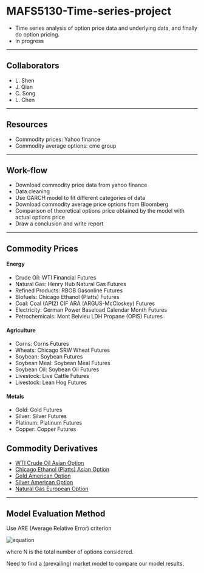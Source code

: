 # MAFS5130-Time-series-project
- Time series analysis of option price data and underlying data, and finally do option pricing.
- In progress

***
## Collaborators

- L. Shen
- J. Qian
- C. Song
- L. Chen

***
## Resources
- Commodity prices: Yahoo finance
- Commodity average options: cme group


***
## Work-flow
- Download commodity price data from yahoo finance
- Data cleaning
- Use GARCH model to fit different categories of data
- Download commodity average price options from Bloomberg
- Comparison of theoretical options price ​​obtained by the model with actual options price
- Draw a conclusion and write report


***
## Commodity Prices

#### Energy
- Crude Oil: WTI Financial Futures
- Natural Gas: Henry Hub Natural Gas Futures
- Refined Products: RBOB Gasonline Futures
- Biofuels: Chicago Ethanol (Platts) Futures
- Coal: Coal (API2) CIF ARA (ARGUS-McCloskey) Futures
- Electricity: German Power Baseload Calendar Month Futures
- Petrochemicals: Mont Belvieu LDH Propane (OPIS) Futures


#### Agriculture
- Corns: Corns Futures
- Wheats: Chicago SRW Wheat Futures
- Soybean: Soybean Futures
- Soybean Meal: Soybean Meal Futures
- Soybean Oil: Soybean Oil Futures
- Livestock: Live Cattle Futures
- Livestock: Lean Hog Futures


#### Metals
- Gold: Gold Futures
- Silver: Silver Futures
- Platinum: Platinum Futures
- Copper: Copper Futures


## Commodity Derivatives
- [WTI Crude Oil Asian Option](https://www.cmegroup.com/trading/energy/crude-oil/west-texas-intermediate-wti-crude-oil-calendar-swap-futures_quotes_globex_options.html?exchange=CME&sector=COAL#exchange=CME&sector=COAL&optionProductId=2767&strikeRange=ATM)
- [Chicago Ethanol (Platts) Asian Option](https://www.cmegroup.com/trading/energy/ethanol/chicago-ethanol-platts-swap_quotes_globex_options.html?optionProductId=5174#optionProductId=5174&strikeRange=ATM)
- [Gold American Option](https://www.cmegroup.com/trading/metals/precious/gold_quotes_globex_options.html?optionProductId=192#optionProductId=192&strikeRange=ATM)
- [Silver American Option](https://www.cmegroup.com/trading/metals/precious/silver_quotes_globex_options.html?optionProductId=193#optionProductId=193&strikeRange=ATM)
- [Natural Gas European Option](https://www.cmegroup.com/trading/energy/natural-gas/natural-gas_quotes_globex_options.html?optionProductId=1352#optionProductId=1352&strikeRange=ATM)



***

## Model Evaluation Method

Use ARE (Average Relative Error) criterion
 
![equation](https://latex.codecogs.com/gif.latex?ARE&space;=&space;\frac&space;1N&space;\sum_{j=1}^N&space;\frac&space;{|V_j^{model}&space;-&space;V_j^{market}|}{V_j^{market}}&space;\times&space;100)
 
where N is the total number of options considered.
 
Need to find a (prevailing) market model to compare our model results.
